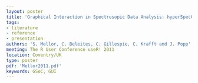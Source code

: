 ```yaml
---
layout: poster
title: 'Graphical Interaction in Spectrosopic Data Analysis: hyperSpecGUI'
tags: 
- literature
- reference
- presentation
authors: 'S. Mellor, C. Beleites, C. Gillespie, C. Krafft and J. Popp'
meeting: The R User Conference useR! 2011
location: Coventry/UK
type: poster
pdf: 'Mellor2011.pdf'
keywords: GSoC, GUI
---
```


